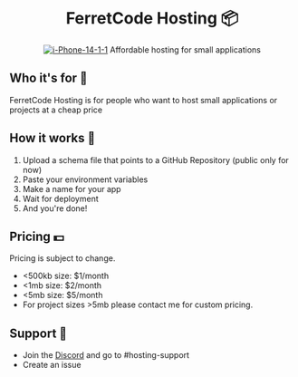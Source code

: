 <div align="center">
  <h1>FerretCode Hosting 📦</h1>
<a href="https://ibb.co/p145dJv"><img src="https://i.ibb.co/p145dJv/i-Phone-14-1-1.png" alt="i-Phone-14-1-1" border="0"></a>
Affordable hosting for small applications
</div>

## Who it's for 🧑
FerretCode Hosting is for people who want to host small applications or projects at a cheap price

## How it works 📝
1. Upload a schema file that points to a GitHub Repository (public only for now)
2. Paste your environment variables
3. Make a name for your app
4. Wait for deployment
5. And you're done!

## Pricing 💵
Pricing is subject to change.
- <500kb size: $1/month
- <1mb size: $2/month
- <5mb size: $5/month
- For project sizes >5mb please contact me for custom pricing.

## Support 📧
- Join the [Discord](https://discord.gg/NnM5QrBTux) and go to #hosting-support
- Create an issue
